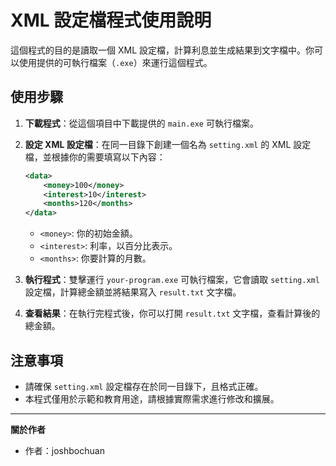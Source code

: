 # XML 設定檔程式使用說明

這個程式的目的是讀取一個 XML 設定檔，計算利息並生成結果到文字檔中。你可以使用提供的可執行檔案（`.exe`）來運行這個程式。

## 使用步驟

1. **下載程式**：從這個項目中下載提供的 `main.exe` 可執行檔案。

2. **設定 XML 設定檔**：在同一目錄下創建一個名為 `setting.xml` 的 XML 設定檔，並根據你的需要填寫以下內容：

    ```xml
    <data>
        <money>100</money>
        <interest>10</interest>
        <months>120</months>
    </data>
    ```

    - `<money>`: 你的初始金額。
    - `<interest>`: 利率，以百分比表示。
    - `<months>`: 你要計算的月數。

3. **執行程式**：雙擊運行 `your-program.exe` 可執行檔案，它會讀取 `setting.xml` 設定檔，計算總金額並將結果寫入 `result.txt` 文字檔。

4. **查看結果**：在執行完程式後，你可以打開 `result.txt` 文字檔，查看計算後的總金額。

## 注意事項

- 請確保 `setting.xml` 設定檔存在於同一目錄下，且格式正確。
- 本程式僅用於示範和教育用途，請根據實際需求進行修改和擴展。

---

**關於作者**

- 作者：joshbochuan
